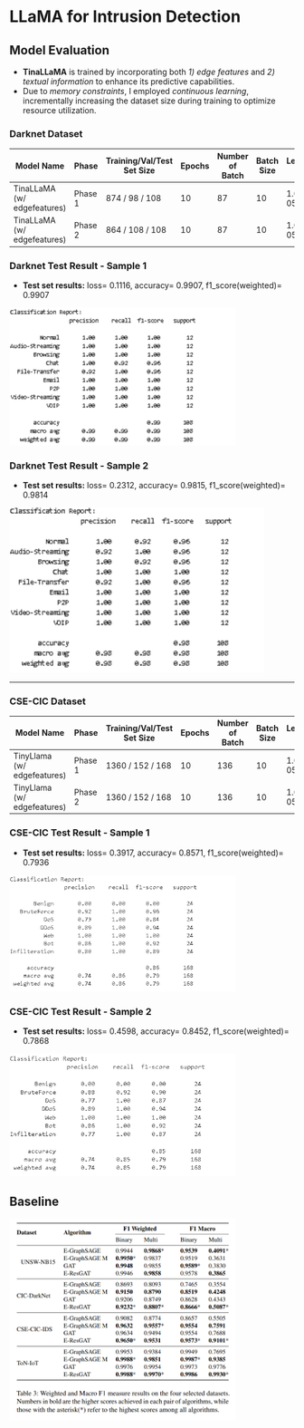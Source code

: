 # LLaMA for Intrusion Detection

## Model Evaluation
+ **TinaLLaMA** is trained by incorporating both _1) edge features_ and _2) textual information_ to enhance its predictive capabilities.
+ Due to *memory constraints*, I employed _continuous learning_, incrementally increasing the dataset size during training to optimize resource utilization.

### Darknet Dataset
| Model Name                                   | Phase   | Training/Val/Test Set Size | Epochs | Number of Batch | Batch Size | Learning Rate | Test Loss                                | Test F1 Score                            | Model Path                                     |
|----------------------------------------------|---------|----------------------------|--------|-----------------|------------|---------------|------------------------------------------|-------------------------------------------|------------------------------------------------|
| TinaLLaMA (w/ edgefeatures) | Phase 1 | 874 / 98 / 108            | 10     | 87              | 10         | 1.00E-05      | 0.5793                                   | 0.9191                                    |     |
| TinaLLaMA (w/ edgefeatures) | Phase 2 | 864 / 108 / 108            | 10     | 87              | 10         | 1.00E-05      | **0.1116** | **0.9907** | `model/20241109-164753_llm_w_edgefeat.pth`  |


### Darknet Test Result - Sample 1
- **Test set results:** loss= 0.1116, accuracy= 0.9907, f1_score(weighted)= 0.9907

<img src="fig/darknet_classification_report_1.png" alt="Test Sample 1 Classification Report" width="400">

### Darknet Test Result - Sample 2
- **Test set results:** loss= 0.2312, accuracy= 0.9815, f1_score(weighted)= 0.9814


<img src="fig/darknet_classification_report_2.png" alt="Test Sample 2 Classification Report" width="450">

---

### CSE-CIC Dataset


| Model Name                                   | Phase   | Training/Val/Test Set Size | Epochs | Number of Batch | Batch Size | Learning Rate | Test Loss | Test F1 Score | Model Path                                     |
|----------------------------------------------|---------|----------------------------|--------|-----------------|------------|---------------|-----------|---------------|------------------------------------------------|
| TinyLlama (w/ edgefeatures) | Phase 1 | 1360 / 152 / 168          | 10     | 136             | 10         | 1.00E-05      | 0.6059    | 0.7906        | `model/20241113-181010_llm_w_edgefeat.pth`     |
| TinyLlama (w/ edgefeatures) | Phase 2 | 1360 / 152 / 168          | 10     | 136             | 10         | 1.00E-05      | 0.3917    | 0.7936        | `model/20241113-194017_llm_w_edgefeat.pth`     |


### CSE-CIC Test Result - Sample 1
- **Test set results:**  loss= 0.3917, accuracy= 0.8571, f1_score(weighted)= 0.7936


<img src="fig/darknet_classification_report_3.png" alt="Test Sample 1 Classification Report" width="400">

### CSE-CIC Test Result - Sample 2
- **Test set results:** loss= 0.4598, accuracy= 0.8452, f1_score(weighted)= 0.7868


<img src="fig/darknet_classification_report_4.png" alt="Test Sample 2 Classification Report" width="400">



## Baseline

<img src="fig/baseline.png" alt="Baseline Result" width="400">
